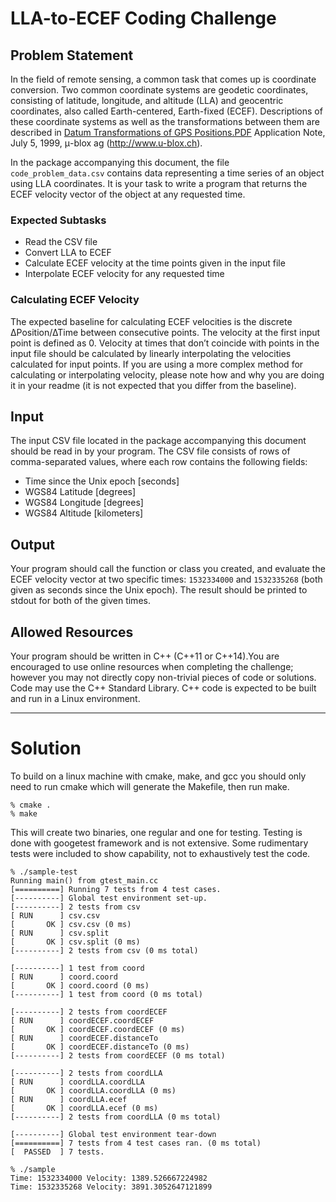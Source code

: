 # LLA-to-ECEF Coding Challenge

## Problem Statement
In the field of remote sensing, a common task that comes up is coordinate conversion.
Two common coordinate systems are geodetic coordinates, consisting of latitude,
longitude, and altitude (LLA) and geocentric coordinates, also called Earth-centered,
Earth-fixed (ECEF). Descriptions of these coordinate systems as well as the
transformations between them are described in 
[Datum Transformations of GPS Positions.PDF](https://microem.ru/files/2012/08/GPS.G1-X-00006.pdf) 
Application Note, July 5, 1999, μ-blox ag (http://www.u-blox.ch).

In the package accompanying this document, the file `code_problem_data.csv`
contains data representing a time series of an object using LLA coordinates. It is your
task to write a program that returns the ECEF velocity vector of the object at any
requested time.

### Expected Subtasks
- Read the CSV file
- Convert LLA to ECEF
- Calculate ECEF velocity at the time points given in the input file
- Interpolate ECEF velocity for any requested time

### Calculating ECEF Velocity
The expected baseline for calculating ECEF velocities is the discrete ∆Position/∆Time
between consecutive points. The velocity at the first input point is defined as 0. Velocity
at times that don’t coincide with points in the input file should be calculated by linearly
interpolating the velocities calculated for input points. If you are using a more complex
method for calculating or interpolating velocity, please note how and why you are
doing it in your readme (it is not expected that you differ from the baseline).

## Input
The input CSV file located in the package accompanying this document should be read
in by your program. The CSV file consists of rows of comma-separated values, where
each row contains the following fields:
- Time since the Unix epoch [seconds]
- WGS84 Latitude [degrees]
- WGS84 Longitude [degrees]
- WGS84 Altitude [kilometers]

## Output
Your program should call the function or class you created, and evaluate the ECEF
velocity vector at two specific times: `1532334000` and `1532335268` (both given as
seconds since the Unix epoch). The result should be printed to stdout for both of the
given times.

## Allowed Resources
Your program should be written in C++ (C++11 or C++14).You are encouraged to use
online resources when completing the challenge; however you may not directly copy
non-trivial pieces of code or solutions. Code may use the C++ Standard Library. C++
code is expected to be built and run in a Linux environment.

---

# Solution

To build on a linux machine with cmake, make, and gcc you should only need to
run cmake which will generate the Makefile, then run make.

```
% cmake .
% make
```

This will create two binaries, one regular and one for testing. Testing is done with 
googetest framework and is not extensive. Some rudimentary tests were included to 
show capability, not to exhaustively test the code.

```
% ./sample-test
Running main() from gtest_main.cc
[==========] Running 7 tests from 4 test cases.
[----------] Global test environment set-up.
[----------] 2 tests from csv
[ RUN      ] csv.csv
[       OK ] csv.csv (0 ms)
[ RUN      ] csv.split
[       OK ] csv.split (0 ms)
[----------] 2 tests from csv (0 ms total)

[----------] 1 test from coord
[ RUN      ] coord.coord
[       OK ] coord.coord (0 ms)
[----------] 1 test from coord (0 ms total)

[----------] 2 tests from coordECEF
[ RUN      ] coordECEF.coordECEF
[       OK ] coordECEF.coordECEF (0 ms)
[ RUN      ] coordECEF.distanceTo
[       OK ] coordECEF.distanceTo (0 ms)
[----------] 2 tests from coordECEF (0 ms total)

[----------] 2 tests from coordLLA
[ RUN      ] coordLLA.coordLLA
[       OK ] coordLLA.coordLLA (0 ms)
[ RUN      ] coordLLA.ecef
[       OK ] coordLLA.ecef (0 ms)
[----------] 2 tests from coordLLA (0 ms total)

[----------] Global test environment tear-down
[==========] 7 tests from 4 test cases ran. (0 ms total)
[  PASSED  ] 7 tests.
```

```
% ./sample
Time: 1532334000 Velocity: 1389.526667224982
Time: 1532335268 Velocity: 3891.3052647121899
```